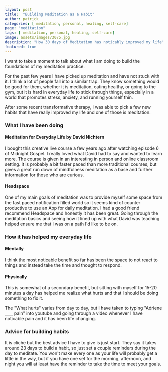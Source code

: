 ```yaml
---
layout: post
title:  "Building Meditation as a Habit"
author: patrick
categories: [ meditation, personal, healing, self-care]
page: "meditation"
tags: [ meditation, personal, healing, self-care]
image: assets/images/3075.jpg
description: "How 30 days of Meditation has noticably improved my life"
featured: true
---
```


I want to take a moment to talk about what I am doing to build the foundations of my meditation practice.

For the past few years I have picked up meditation and have not stuck with it. I think a lot of people fall into a similar trap. They know something would be good for them, whether it is meditation, eating healthy, or going to the gym, but it is hard in everyday life to stick through things, especially in a world that promotes stress, anxiety, and running yourself thin. 

After some recent transformative therapy, I was able to pick a few new habits that have really improved my life and one of those is meditation.

### What I have been doing

#### Meditation for Everyday Life by David Nichtern
I bought this creative live course a few years ago after watching episode 6 of Midnight Gospel. I really loved what David had to say and wanted to learn more. The course is given in an interesting in person and online classroom setting. It is probably a bit faster paced than more traditional courses, but gives a great run down of mindfulness meditation as a base and further information for those who are curious. 

#### Headspace
One of my main goals of meditation was to provide myself some space from the fast paced notification filled world so it seems kind of counter productive to use an App for daily meditation. I had a good friend recommend Headspace and honestly it has been great. Going through the meditation basics and seeing how it lined up with what David was teaching helped ensure me that I was on a path I'd like to be on.  


### How it has helped my everyday life

#### Mentally
I think the most noticable benefit so far has been the space to not react to things and instead take the time and thought to respond. 

#### Physically
This is somewhat of a secondary benefit, but sitting with myself for 15-20 minutes a day has helped me realize what hurts and that I should be doing something to fix it. 

The "What hurts" varies from day to day, but I have taken to typing "Adriene ____ pain" into youtube and going through a video whenever I have noticable pain and it has been life changing. 

### Advice for building habits
It is cliche but the best advice I have to give is just start. They say it takes around 23 days to build a habit, so just set a couple reminders during the day to meditate. You won't make every one as your life will probably get a little in the way, but if you have one set for the morning, afternoon, and night you will at least have the reminder to take the time to meet your goals. 
